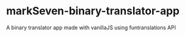 # markSeven-binary-translator-app
 A binary translator app made with vanillaJS using funtranslations API
